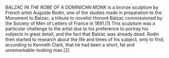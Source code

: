 _BALZAC IN THE ROBE OF A DOMINICAN MONK_ is a bronze sculpture by French artist Auguste Rodin, one of the studies made in preparation to the Monument to Balzac, a tribute to novelist Honoré Balzac commissioned by the Society of Men of Letters of France in 1891.[1] This sculpture was a particular challenge to the artist due to his preference to portray his subjects in great detail, and the fact that Balzac was already dead. Rodin then started to research about the life and times of his subject, only to find, according to Kenneth Clark, that he had been a short, fat and unremarkable-looking man.[2]
